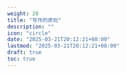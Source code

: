 ```yaml
---
weight: 20
title: "写作的原则"
description: ""
icon: "circle"
date: "2025-03-21T20:12:21+08:00"
lastmod: "2025-03-21T20:12:21+08:00"
draft: true
toc: true
---
```

